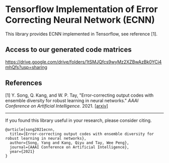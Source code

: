 # Tensorflow Implementation of Error Correcting Neural Network (ECNN)

This library provides ECNN implemented in Tensorflow, see reference [1].

## Access to our generated code matrices

https://drive.google.com/drive/folders/1tSMJQfcs9wyMz2XZBwAzBk0YCi4mhQfs?usp=sharing

## References

[1] Y. Song, Q. Kang, and W. P. Tay, "Error-correcting output codes with ensemble diversity for robust learning in neural networks." *AAAI Conference on Artificial Intelligence.* 2021. [[arxiv]](https://arxiv.org/abs/1912.00181)


---

If you found this library useful in your research, please consider citing.
```
@article{song2021ecnn,
  title={Error-correcting output codes with ensemble diversity for robust learning in neural networks},
  author={Song, Yang and Kang, Qiyu and Tay, Wee Peng},
  journal={AAAI Conference on Artificial Intelligence},
  year={2021}
}
```

